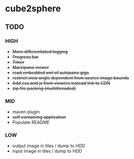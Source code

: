 # cube2sphere

## TODO

### HIGH
- ~~More differentiated logging~~ 
- ~~Progress bar~~
- ~~Timer~~
- ~~Marzipano viewer~~  
- ~~read embedded xml of autopano giga~~
- ~~restrict view angle dependent from source image bounds~~
- ~~Add css and js from viewers instead link to CDN~~
- ~~zip file packing (multithreaded)~~

### MID
- maven plugin
- ~~self containing application~~
- Populate README

### LOW
- output image in tiles / dump to HDD
- input image in tiles / dump to HDD
